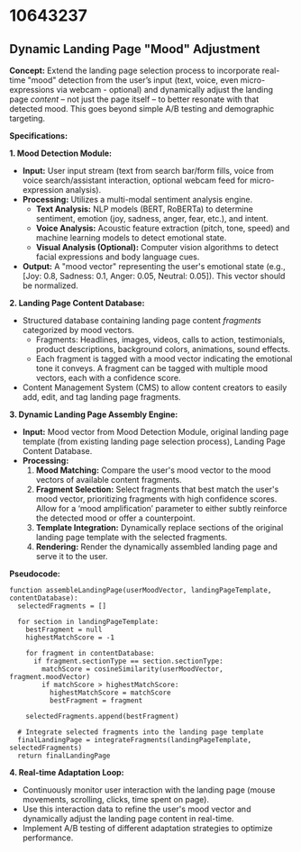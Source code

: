 # 10643237

## Dynamic Landing Page "Mood" Adjustment

**Concept:** Extend the landing page selection process to incorporate real-time "mood" detection from the user’s input (text, voice, even micro-expressions via webcam - optional) and dynamically adjust the landing page *content* – not just the page itself – to better resonate with that detected mood. This goes beyond simple A/B testing and demographic targeting.

**Specifications:**

**1. Mood Detection Module:**

*   **Input:** User input stream (text from search bar/form fills, voice from voice search/assistant interaction, optional webcam feed for micro-expression analysis).
*   **Processing:** Utilizes a multi-modal sentiment analysis engine.
    *   **Text Analysis:**  NLP models (BERT, RoBERTa) to determine sentiment, emotion (joy, sadness, anger, fear, etc.), and intent.
    *   **Voice Analysis:** Acoustic feature extraction (pitch, tone, speed) and machine learning models to detect emotional state.
    *   **Visual Analysis (Optional):**  Computer vision algorithms to detect facial expressions and body language cues.
*   **Output:**  A "mood vector" representing the user's emotional state (e.g., [Joy: 0.8, Sadness: 0.1, Anger: 0.05, Neutral: 0.05]).  This vector should be normalized.

**2. Landing Page Content Database:**

*   Structured database containing landing page content *fragments* categorized by mood vectors.  
    *   Fragments: Headlines, images, videos, calls to action, testimonials, product descriptions, background colors, animations, sound effects.
    *   Each fragment is tagged with a mood vector indicating the emotional tone it conveys.  A fragment can be tagged with multiple mood vectors, each with a confidence score.
*   Content Management System (CMS) to allow content creators to easily add, edit, and tag landing page fragments.

**3. Dynamic Landing Page Assembly Engine:**

*   **Input:** Mood vector from Mood Detection Module, original landing page template (from existing landing page selection process), Landing Page Content Database.
*   **Processing:**
    1.  **Mood Matching:**  Compare the user's mood vector to the mood vectors of available content fragments.
    2.  **Fragment Selection:** Select fragments that best match the user's mood vector, prioritizing fragments with high confidence scores.  Allow for a ‘mood amplification’ parameter to either subtly reinforce the detected mood or offer a counterpoint.
    3.  **Template Integration:**  Dynamically replace sections of the original landing page template with the selected fragments.
    4.  **Rendering:**  Render the dynamically assembled landing page and serve it to the user.

**Pseudocode:**

```
function assembleLandingPage(userMoodVector, landingPageTemplate, contentDatabase):
  selectedFragments = []

  for section in landingPageTemplate:
    bestFragment = null
    highestMatchScore = -1

    for fragment in contentDatabase:
      if fragment.sectionType == section.sectionType:
        matchScore = cosineSimilarity(userMoodVector, fragment.moodVector)
        if matchScore > highestMatchScore:
          highestMatchScore = matchScore
          bestFragment = fragment

    selectedFragments.append(bestFragment)

  # Integrate selected fragments into the landing page template
  finalLandingPage = integrateFragments(landingPageTemplate, selectedFragments)
  return finalLandingPage
```

**4.  Real-time Adaptation Loop:**

*   Continuously monitor user interaction with the landing page (mouse movements, scrolling, clicks, time spent on page).
*   Use this interaction data to refine the user's mood vector and dynamically adjust the landing page content in real-time.
*   Implement A/B testing of different adaptation strategies to optimize performance.